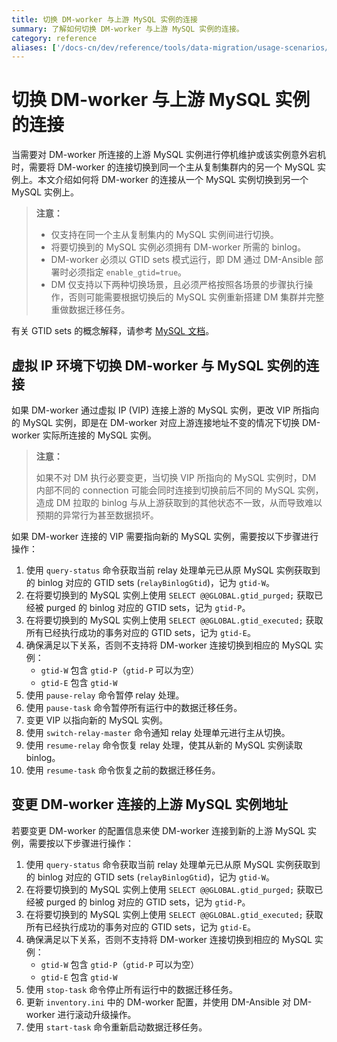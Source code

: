 ```yaml
---
title: 切换 DM-worker 与上游 MySQL 实例的连接
summary: 了解如何切换 DM-worker 与上游 MySQL 实例的连接。
category: reference
aliases: ['/docs-cn/dev/reference/tools/data-migration/usage-scenarios/master-slave-switch/','/docs-cn/v3.1/reference/tools/data-migration/usage-scenarios/master-slave-switch/','/docs-cn/stable/reference/tools/data-migration/usage-scenarios/master-slave-switch/','/docs-cn/v2.1/reference/tools/data-migration/usage-scenarios/master-slave-switch/']
---
```


# 切换 DM-worker 与上游 MySQL 实例的连接

当需要对 DM-worker 所连接的上游 MySQL 实例进行停机维护或该实例意外宕机时，需要将 DM-worker 的连接切换到同一个主从复制集群内的另一个 MySQL 实例上。本文介绍如何将 DM-worker 的连接从一个 MySQL 实例切换到另一个 MySQL 实例上。

> **注意：**
>
> - 仅支持在同一个主从复制集内的 MySQL 实例间进行切换。
> - 将要切换到的 MySQL 实例必须拥有 DM-worker 所需的 binlog。
> - DM-worker 必须以 GTID sets 模式运行，即 DM 通过 DM-Ansible 部署时必须指定 `enable_gtid=true`。
> - DM 仅支持以下两种切换场景，且必须严格按照各场景的步骤执行操作，否则可能需要根据切换后的 MySQL 实例重新搭建 DM 集群并完整重做数据迁移任务。

有关 GTID sets 的概念解释，请参考 [MySQL 文档](https://dev.mysql.com/doc/refman/5.7/en/replication-gtids-concepts.html#replication-gtids-concepts-gtid-sets)。

## 虚拟 IP 环境下切换 DM-worker 与 MySQL 实例的连接

如果 DM-worker 通过虚拟 IP (VIP) 连接上游的 MySQL 实例，更改 VIP 所指向的 MySQL 实例，即是在 DM-worker 对应上游连接地址不变的情况下切换 DM-worker 实际所连接的 MySQL 实例。

> **注意：**
>
> 如果不对 DM 执行必要变更，当切换 VIP 所指向的 MySQL 实例时，DM 内部不同的 connection 可能会同时连接到切换前后不同的 MySQL 实例，造成 DM 拉取的 binlog 与从上游获取到的其他状态不一致，从而导致难以预期的异常行为甚至数据损坏。

如果 DM-worker 连接的 VIP 需要指向新的 MySQL 实例，需要按以下步骤进行操作：

1. 使用 `query-status` 命令获取当前 relay 处理单元已从原 MySQL 实例获取到的 binlog 对应的 GTID sets (`relayBinlogGtid`)，记为 `gtid-W`。
2. 在将要切换到的 MySQL 实例上使用 `SELECT @@GLOBAL.gtid_purged;` 获取已经被 purged 的 binlog 对应的 GTID sets，记为 `gtid-P`。
3. 在将要切换到的 MySQL 实例上使用 `SELECT @@GLOBAL.gtid_executed;` 获取所有已经执行成功的事务对应的 GTID sets，记为 `gtid-E`。
4. 确保满足以下关系，否则不支持将 DM-worker 连接切换到相应的 MySQL 实例：
    - `gtid-W` 包含 `gtid-P`（`gtid-P` 可以为空）
    - `gtid-E` 包含 `gtid-W`
5. 使用 `pause-relay` 命令暂停 relay 处理。
6. 使用 `pause-task` 命令暂停所有运行中的数据迁移任务。
7. 变更 VIP 以指向新的 MySQL 实例。
8. 使用 `switch-relay-master` 命令通知 relay 处理单元进行主从切换。
9. 使用 `resume-relay` 命令恢复 relay 处理，使其从新的 MySQL 实例读取 binlog。
10. 使用 `resume-task` 命令恢复之前的数据迁移任务。

## 变更 DM-worker 连接的上游 MySQL 实例地址

若要变更 DM-worker 的配置信息来使 DM-worker 连接到新的上游 MySQL 实例，需要按以下步骤进行操作：

1. 使用 `query-status` 命令获取当前 relay 处理单元已从原 MySQL 实例获取到的 binlog 对应的 GTID sets (`relayBinlogGtid`)，记为 `gtid-W`。
2. 在将要切换到的 MySQL 实例上使用 `SELECT @@GLOBAL.gtid_purged;` 获取已经被 purged 的 binlog 对应的 GTID sets，记为 `gtid-P`。
3. 在将要切换到的 MySQL 实例上使用 `SELECT @@GLOBAL.gtid_executed;` 获取所有已经执行成功的事务对应的 GTID sets，记为 `gtid-E`。
4. 确保满足以下关系，否则不支持将 DM-worker 连接切换到相应的 MySQL 实例：
    - `gtid-W` 包含 `gtid-P`（`gtid-P` 可以为空）
    - `gtid-E` 包含 `gtid-W`
5. 使用 `stop-task` 命令停止所有运行中的数据迁移任务。
6. 更新 `inventory.ini` 中的 DM-worker 配置，并使用 DM-Ansible 对 DM-worker 进行滚动升级操作。
7. 使用 `start-task` 命令重新启动数据迁移任务。
